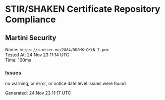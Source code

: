 # STIR/SHAKEN Certificate Repository Compliance

## Martini Security

Name: `https://p.mtsec.me/2884/DD8MKtQKtN_7.pem`\
Tested At: 24 Nov 23 11:14 UTC\
Time: 100ms

### Issues

no warning, or error, or notice date level issues were found

Generated: 24 Nov 23 11:17 UTC
